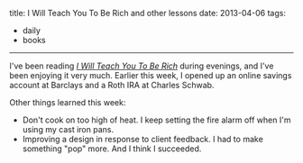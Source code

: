 title: I Will Teach You To Be Rich and other lessons
date: 2013-04-06
tags:
- daily
- books
---

I've been reading *[I Will Teach You To Be Rich](http://www.amazon.com/Will-Teach-You-To-Rich/dp/0761147489/ref=sr_1_1?ie=UTF8&qid=1365260902&sr=8-1&keywords=i+will+teach+you+to+be+rich)* during evenings, and I've been enjoying it very much. Earlier this week, I opened up an online savings account at Barclays and a Roth IRA at Charles Schwab.

Other things learned this week:

- Don't cook on too high of heat. I keep setting the fire alarm off when I'm using my cast iron pans.
- Improving a design in response to client feedback. I had to make something "pop" more. And I think I succeeded.
